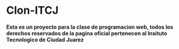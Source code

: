 # Clon-ITCJ
**Esta es un proyecto para la clase de programacion web, todos los derechos reservados de la pagina oficial pertenecen al Insituto Tecnologico de Ciudad Juarez**
